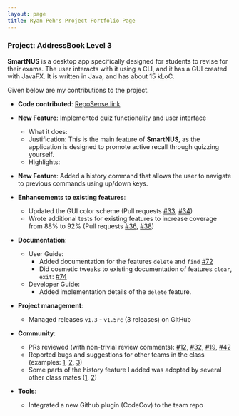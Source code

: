```yaml
---
layout: page
title: Ryan Peh's Project Portfolio Page
---
```


### Project: AddressBook Level 3

**SmartNUS** is a desktop app specifically designed for students to revise for their exams. The user interacts with it using a CLI, and it has a GUI created with JavaFX. It is written in Java, and has about 15 kLoC.

Given below are my contributions to the project.

* **Code contributed**: [RepoSense link](https://nus-cs2103-ay2122s1.github.io/tp-dashboard/#breakdown=true&search=ryanpeh)


* **New Feature**: Implemented quiz functionality and user interface
  * What it does: 
  * Justification: This is the main feature of **SmartNUS**, as the application is designed to promote active recall through quizzing yourself.
  * Highlights: 

* **New Feature**: Added a history command that allows the user to navigate to previous commands using up/down keys.

* **Enhancements to existing features**:
  * Updated the GUI color scheme (Pull requests [\#33](), [\#34]())
  * Wrote additional tests for existing features to increase coverage from 88% to 92% (Pull requests [\#36](), [\#38]())
  
* **Documentation**:
  * User Guide:
    * Added documentation for the features `delete` and `find` [\#72]()
    * Did cosmetic tweaks to existing documentation of features `clear`, `exit`: [\#74]()
  * Developer Guide:
    * Added implementation details of the `delete` feature.

* **Project management**:
  * Managed releases `v1.3` - `v1.5rc` (3 releases) on GitHub

* **Community**:
  * PRs reviewed (with non-trivial review comments): [\#12](), [\#32](), [\#19](), [\#42]()
  * Reported bugs and suggestions for other teams in the class (examples: [1](), [2](), [3]())
  * Some parts of the history feature I added was adopted by several other class mates ([1](), [2]())

* **Tools**:
  * Integrated a new Github plugin (CodeCov) to the team repo
  
